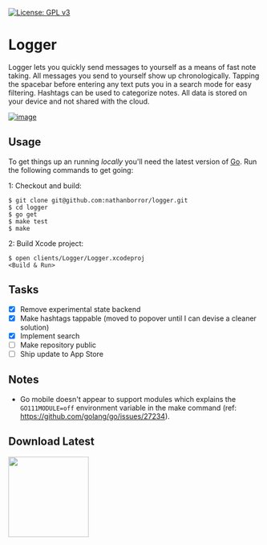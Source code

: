 [![License: GPL v3](https://img.shields.io/badge/License-GPLv3-blue.svg)](https://www.gnu.org/licenses/gpl-3.0)

# Logger

Logger lets you quickly send messages to yourself as a means of fast note taking. All messages you send to yourself show up chronologically. Tapping the spacebar before entering any text puts you in a search mode for easy filtering. Hashtags can be used to categorize notes. All data is stored on your device and not shared with the cloud.

[![image](https://github.com/nathanborror/logger/blob/master/static/2021-03-29%20Logger.png?raw=true)](https://github.com/nathanborror/logger/blob/master/static/2021-03-29%20Logger%20Spread.png?raw=true)

## Usage

To get things up an running _locally_ you'll need the latest version of [Go](https://golang.org/dl/). Run the following commands to get going:

1: Checkout and build:

    $ git clone git@github.com:nathanborror/logger.git
    $ cd logger
    $ go get
    $ make test
    $ make

2: Build Xcode project:

    $ open clients/Logger/Logger.xcodeproj
    <Build & Run>

## Tasks

- [x] Remove experimental state backend
- [x] Make hashtags tappable (moved to popover until I can devise a cleaner solution)
- [x] Implement search
- [ ] Make repository public
- [ ] Ship update to App Store

## Notes

- Go mobile doesn't appear to support modules which explains the `GO111MODULE=off` environment variable in the make command (ref: https://github.com/golang/go/issues/27234).

## Download Latest

[<img src="https://developer.apple.com/app-store/marketing/guidelines/images/badge-example-alternate_2x.png" width="160">](https://apps.apple.com/ca/app/logger-notes/id1364248334)
